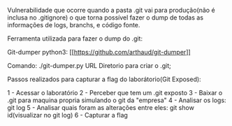 
Vulnerabilidade que ocorre quando a pasta .git vai para produção(não é inclusa no .gitignore) o que torna possível fazer o dump de todas as informações de logs, branchs, e código fonte. 


Ferramenta utilizada para fazer o dump do .git:

Git-dumper python3: [[https://github.com/arthaud/git-dumper]]

Comando: ./git-dumper.py URL Diretorio para criar o .git;


Passos realizados para capturar a flag do laborátorio(Git Exposed):

1 - Acessar o laboratório
2 - Perceber que tem um .git exposto
3 - Baixar o .git para maquina propria simulando o git da "empresa"
4 - Analisar os logs: git log
5 - Analisar quais foram as alterações entre eles: git show id(visualizar no git log)
6 - Capturar a flag 